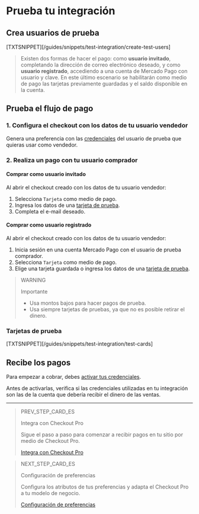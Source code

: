 # Prueba tu integración

## Crea usuarios de prueba

[TXTSNIPPET][/guides/snippets/test-integration/create-test-users]

> Existen dos formas de hacer el pago: como **usuario invitado**, completando la dirección de correo electrónico deseado, y como **usuario registrado**, accediendo a una cuenta de Mercado Pago con usuario y clave. En este último escenario se habilitarán como medio de pago las tarjetas previamente guardadas y el saldo disponible en la cuenta.

## Prueba el flujo de pago

### 1. Configura el checkout con los datos de tu usuario vendedor

Genera una preferencia con las [credenciales](/developers/es/docs/checkout-pro/additional-content/your-integrations/credentials) del usuario de prueba que quieras usar como vendedor.

### 2. Realiza un pago con tu usuario comprador

#### Comprar como usuario invitado

Al abrir el checkout creado con los datos de tu usuario vendedor:

1. Selecciona `Tarjeta` como medio de pago.
2. Ingresa los datos de una [tarjeta de prueba](/developers/es/docs/checkout-pro/additional-content/your-integrations/test/cards).
3. Completa el e-mail deseado.

#### Comprar como usuario registrado 

Al abrir el checkout creado con los datos de tu usuario vendedor:

1. Inicia sesión en una cuenta Mercado Pago con el usuario de prueba comprador.
2. Selecciona `Tarjeta` como medio de pago.
3. Elige una tarjeta guardada o ingresa los datos de una [tarjeta de prueba](/developers/es/docs/checkout-pro/additional-content/your-integrations/test/cards).


>WARNING
>
>Importante
>
> * Usa montos bajos para hacer pagos de prueba.
> * Usa siempre tarjetas de pruebas, ya que no es posible retirar el dinero.

### Tarjetas de prueba

[TXTSNIPPET][/guides/snippets/test-integration/test-cards]

## Recibe los pagos

Para empezar a cobrar, debes [activar tus credenciales](/developers/es/docs/checkout-pro/additional-content/your-integrations/credentials).

Antes de activarlas, verifica si las credenciales utilizadas en tu integración son las de la cuenta que debería recibir el dinero de las ventas.

---

> PREV_STEP_CARD_ES
>
> Integra con Checkout Pro
>
> Sigue el paso a paso para comenzar a recibir pagos en tu sitio por medio de Checkout Pro.
>
> [Integra con Checkout Pro](/developers/es/docs/checkout-pro/integration-configuration/integrate-checkout-pro)

> NEXT_STEP_CARD_ES
>
> Configuración de preferencias
>
> Configura los atributos de tus preferencias y adapta el Checkout Pro a tu modelo de negocio.
>
> [Configuración de preferencias](/developers/es/docs/checkout-pro/checkout-customization/preferences)